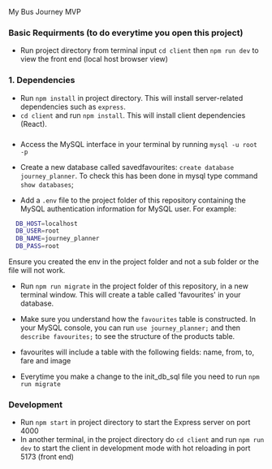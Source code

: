 My Bus Journey MVP

### Basic Requirments (to do everytime you open this project)

- Run project directory from terminal input `cd client` then `npm run dev` to view the front end (local host browser view)

### 1. Dependencies

- Run `npm install` in project directory. This will install server-related dependencies such as `express`.
- `cd client` and run `npm install`. This will install client dependencies (React).

###

- Access the MySQL interface in your terminal by running `mysql -u root -p`
- Create a new database called savedfavourites: `create database journey_planner`. To check this has been done in mysql type command `show databases`;

- Add a `.env` file to the project folder of this repository containing the MySQL authentication information for MySQL user. For example:

```bash
  DB_HOST=localhost
  DB_USER=root
  DB_NAME=journey_planner
  DB_PASS=root
```

Ensure you created the env in the project folder and not a sub folder or the file will not work.

- Run `npm run migrate` in the project folder of this repository, in a new terminal window. This will create a table called 'favourites' in your database.

- Make sure you understand how the `favourites` table is constructed. In your MySQL console, you can run `use journey_planner;` and then `describe favourites;` to see the structure of the products table.

- favourites will include a table with the following fields: name, from, to, fare and image

- Everytime you make a change to the init_db_sql file you need to run `npm run migrate`

### Development

- Run `npm start` in project directory to start the Express server on port 4000
- In another terminal, in the project directory do `cd client` and run `npm run dev` to start the client in development mode with hot reloading in port 5173 (front end)
